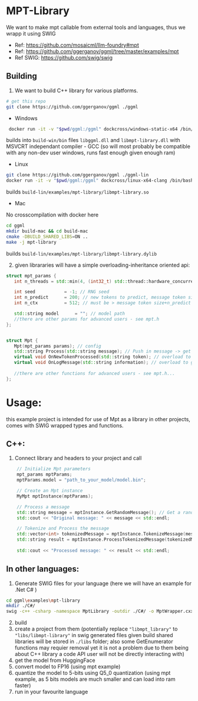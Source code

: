 # MPT-Library
We want to make mpt callable from external tools and languages, thus we wrapp it using SWIG

- Ref: https://github.com/mosaicml/llm-foundry#mpt
- Ref: https://github.com/ggerganov/ggml/tree/master/examples/mpt
- Ref SWIG: https://github.com/swig/swig

## Building
1) We want to build C++ library for various platforms.

```bash
# get this repo
git clone https://github.com/ggerganov/ggml ./ggml
```

- Windows
 ```bash
  docker run -it -v "$pwd/ggml:/ggml" dockcross/windows-static-x64 /bin/bash -c "cd /ggml && rm -rf ./build-win ; mkdir build-win && cd build-win && cmake  -DBUILD_SHARED_LIBS=ON .. && make -j mpt-library"
 ```
 builds into `build-win/bin` files `libggml.dll` and `libmpt-library.dll` with MSVCRT independant compiler - GCC (so will most probably be compatible with any non-dev user windows, runs fast enough given enough ram)
 
 - Linux
 ```bash
 git clone https://github.com/ggerganov/ggml ./ggml-lin
 docker run -it -v "$pwd/ggml:/ggml" dockcross/linux-x64-clang /bin/bash -c "cd /ggml && rm -rf ./build-lin ; mkdir build-lin && cd build-lin && cmake  -DBUILD_SHARED_LIBS=ON -DGGML_FPIC=ON .. && make -j mpt-library"
 ```
 builds `build-lin/examples/mpt-library/libmpt-library.so` 

 - Mac
 
No crosscompilation with docker here
```bash
cd ggml
mkdir build-mac && cd build-mac
cmake -DBUILD_SHARED_LIBS=ON ..
make -j mpt-library
```
builds `build-lin/examples/mpt-library/libmpt-library.dylib`

 2) given librararies will have a simple overloading-inheritance oriented api:
 
 
 
 ```cpp
 struct mpt_params {
    int n_threads = std::min(4, (int32_t) std::thread::hardware_concurrency());

    int seed           = -1; // RNG seed
    int n_predict      = 200; // new tokens to predict, message token size+n_predict must be < n_ctx
    int n_ctx          = 512; // must be > message token size+n_predict

    std::string model      = ""; // model path
	//there are other params for advanced users - see mpt.h
};

 
 struct Mpt {
    Mpt(mpt_params params); // config
    std::string Process(std::string message); // Push in message -> get message+network output
    virtual void OnNewTokenProcessed(std::string token); // overload to get tokens one-by-one while ggml runs
    virtual void OnLogMessage(std::string information); // overload to get logs
	
	//there are other functions for advanced users - see mpt.h...    
};
 ```
 
# Usage:
this example project is intended for use of Mpt as a library in other projects, comes with SWIG wrapped types and functions.

## C++:
1. Connect library and headers to your project and call
```cpp
    // Initialize Mpt parameters
    mpt_params mptParams;
    mptParams.model = "path_to_your_model/model.bin";

    // Create an Mpt instance
    MyMpt mptInstance(mptParams);

    // Process a message
    std::string message = mptInstance.GetRandomMessage(); // Get a random message
    std::cout << "Original message: " << message << std::endl;

    // Tokenize and Process the message
    std::vector<int> tokenizedMessage = mptInstance.TokenizeMessage(message);
    std::string result = mptInstance.ProcessTokenizedMessage(tokenizedMessage);
    
    std::cout << "Processed message: " << result << std::endl;
```

## In other languages:
1. Generate SWIG files for your language (here we will have an example for .Net C# )
```bash
cd ggml\examples\mpt-library
mkdir ./C#/
swig -c++ -csharp -namespace MptLibrary -outdir ./C#/ -o MptWrapper.cxx mpt.i
```
2. build
3. create a project from them (potentially replace `"libmpt_library"` to `"libs/libmpt-library"` in swig generated files given build shared libraries will be stored in `./libs` folder; also some GetEnumerator functions may requier removal yet it is not a problem due to them being about C++ library a code API user will not be directly interacting with)
4. get the model from HuggingFace
5. convert model to FP16 (using mpt example)
6. quantize the model to 5-bits using Q5_0 quantization (using mpt example, as 5 bits models are much smaller and can load into ram faster)
7. run in your favourite language
